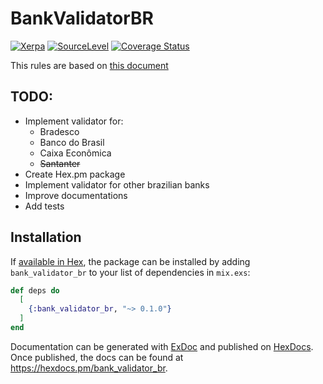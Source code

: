 # BankValidatorBR

[![Xerpa](https://circleci.com/gh/Xerpa/bank_validator_br.svg?style=shield)](https://circleci.com/gh/Xerpa/bank_validator_br) [![SourceLevel](https://app.sourcelevel.io/github/Xerpa/bank_validator_br.svg)](https://app.sourcelevel.io/github/Xerpa/bank_validator_br) [![Coverage Status](https://coveralls.io/repos/github/Xerpa/bank_validator_br/badge.svg?branch=master)](https://coveralls.io/github/Xerpa/bank_validator_br?branch=master)

This rules are based on [this document](http://177.153.6.25/ercompany.com.br/boleto/laravel-boleto-master/manuais/Regras%20Validacao%20Conta%20Corrente%20VI_EPS.pdf)

## TODO:

-   Implement validator for:
    -   Bradesco
    -   Banco do Brasil
    -   Caixa Econômica
    -   ~~Santanter~~
-   Create Hex.pm package
-   Implement validator for other brazilian banks
-   Improve documentations
-   Add tests

## Installation

If [available in Hex](https://hex.pm/docs/publish), the package can be installed
by adding `bank_validator_br` to your list of dependencies in `mix.exs`:

```elixir
def deps do
  [
    {:bank_validator_br, "~> 0.1.0"}
  ]
end
```

Documentation can be generated with [ExDoc](https://github.com/elixir-lang/ex_doc)
and published on [HexDocs](https://hexdocs.pm). Once published, the docs can
be found at <https://hexdocs.pm/bank_validator_br>.

